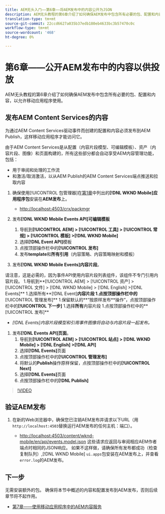 ```yaml
---
title: AEM无头入门——第6章——将AEM发布中的内容公开为JSON
description: AEM无头教程的第6章介绍了如何确保AEM发布中包含所有必要的包、配置和内容，以允许从移动应用程序进行使用。
translation-type: tm+mt
source-git-commit: 22ccd6627a035b37edb180eb4633bc3b57470c0c
workflow-type: tm+mt
source-wordcount: '468'
ht-degree: 0%

---
```



# 第6章——公开AEM发布中的内容以供投放

AEM无头教程的第6章介绍了如何确保AEM发布中包含所有必要的包、配置和内容，以允许移动应用程序使用。

## 发布AEM Content Services的内容

为通过AEM Content Services驱动事件而创建的配置和内容必须发布到AEM Publish，这样移动应用程序才能访问它。

由于AEM Content Services是从配置（内容片段模型、可编辑模板）、资产（内容片段、图像）和页面构建的，所有这些部分都会自动享受AEM内容管理功能，包括：

* 用于审阅和处理的工作流
* 和激活/取消激活，以从AEM Publish的AEM Content Services端点推送和拉取内容

1. 确保使用[!UICONTROL 包管理器]在[第1章](./chapter-1.md#wknd-mobile-application-packages)中列出的&#x200B;**[!DNL WKND Mobile]应用程序包**&#x200B;安装在&#x200B;**AEM发布**&#x200B;上。
   * [http://localhost:4503/crx/packmgr](http://localhost:4503/crx/packmgr)

1. 发布&#x200B;**[!DNL WKND Mobile Events API]可编辑模板**
   1. 导航到&#x200B;**[!UICONTROL AEM] > [!UICONTROL 工具] > [!UICONTROL 常规] > [!UICONTROL 模板] >[!DNL WKND Mobile]**
   1. 选择&#x200B;**[!DNL Event API]**&#x200B;模板
   1. 点按顶部操作栏中的&#x200B;**[!UICONTROL 发布]**
   1. 发布&#x200B;**template**&#x200B;和&#x200B;**所有引用**（内容策略、内容策略映射和模板）

1. 发布&#x200B;**[!DNL WKND Mobile Events]内容片段**。

请注意，这是必需的，因为事件API使用内容片段列表组件，该组件不专门引用内容片段。
1.导航到**[!UICONTROL AEM] > [!UICONTROL 资产] > [!UICONTROL 文件] > [!DNL WKND Mobile] > [!DNL English] >[!DNL Events]**
1.选择所有**[!DNL Event]**内容片段
1.点按顶部操作栏中的**[!UICONTROL 管理发布]**
1.保留默认的**“按原样发布**&#x200B;操作”，点按顶部操作栏中的&#x200B;**[!UICONTROL 下一步]**
1.选择**所有**内容片段
1.点按顶部操作栏中的**[!UICONTROL 发布]**
* *[!DNL Events]内容片段模型和引用事件图像将自动与内容片段一起发布。*

1. 发布&#x200B;**[!DNL Events API]页面**。
   1. 导航到&#x200B;**[!UICONTROL AEM] > [!UICONTROL 站点] > [!DNL WKND Mobile] > [!DNL English] >[!DNL API]**
   1. 选择&#x200B;**[!DNL Events]**&#x200B;页面
   1. 点按顶部操作栏中的&#x200B;**[!UICONTROL 管理发布]**
   1. 将默认的&#x200B;**Publish**&#x200B;操作原样保留，点按顶部操作栏中的&#x200B;**[!UICONTROL Next]**
   1. 选择&#x200B;**[!DNL Events]**&#x200B;页面
   1. 点按顶部操作栏中的&#x200B;**[!DNL Publish]**

>[!VIDEO](https://video.tv.adobe.com/v/28343/?quality=12&learn=on)

## 验证AEM发布

1. 在新的Web浏览器中，确保您已注销AEM发布并请求以下URL（用`http://localhost:4503`替换运行AEM发布的任何主机：端口）。

   * [http://localhost:4503/content/wknd-mobile/en/api/events.model.json](http://localhost:4503/content/wknd-mobile/en/api/events.model.tidy.json)
   这些请求应返回与审阅相应AEM作者端点时相同的JSON响应。 如果不这样做，请确保所有发布都成功（检查复制队列）,[!DNL WKND Mobile] `ui.apps`包安装在AEM发布上，并查看`error.log`的AEM发布。

## 下一步

无需安装额外的包。 确保将本节中概述的内容和配置发布到AEM发布，否则后续章节将不起作用。

* [第7章——使用移动应用程序中的AEM内容服务](./chapter-7.md)
